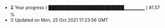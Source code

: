 - ⏳ Year progress { ████████████████████████▁▁▁▁▁▁ } 81.57 %
- ⏰ Updated on Mon, 25 Oct 2021 17:23:56 GMT

